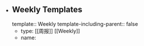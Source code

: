 - ## Weekly Templates
  template:: Weekly
  template-including-parent:: false
	- type: [[周报]] [[Weekly]]
	- name: